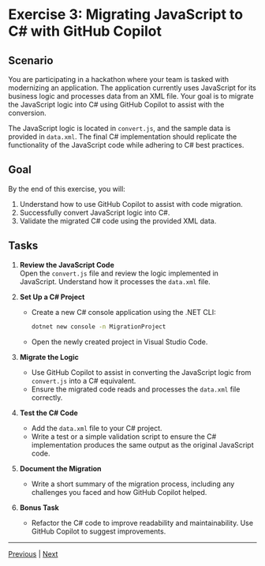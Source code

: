 # Exercise 3: Migrating JavaScript to C# with GitHub Copilot

## Scenario

You are participating in a hackathon where your team is tasked with modernizing an application. The application currently uses JavaScript for its business logic and processes data from an XML file. Your goal is to migrate the JavaScript logic into C# using GitHub Copilot to assist with the conversion.

The JavaScript logic is located in `convert.js`, and the sample data is provided in `data.xml`. The final C# implementation should replicate the functionality of the JavaScript code while adhering to C# best practices.

## Goal

By the end of this exercise, you will:
1. Understand how to use GitHub Copilot to assist with code migration.
2. Successfully convert JavaScript logic into C#.
3. Validate the migrated C# code using the provided XML data.

## Tasks

1. **Review the JavaScript Code**  
   Open the `convert.js` file and review the logic implemented in JavaScript. Understand how it processes the `data.xml` file.

2. **Set Up a C# Project**  
   - Create a new C# console application using the .NET CLI:
     ```bash
     dotnet new console -n MigrationProject
     ```
   - Open the newly created project in Visual Studio Code.

3. **Migrate the Logic**  
   - Use GitHub Copilot to assist in converting the JavaScript logic from `convert.js` into a C# equivalent.  
   - Ensure the migrated code reads and processes the `data.xml` file correctly.

4. **Test the C# Code**  
   - Add the `data.xml` file to your C# project.
   - Write a test or a simple validation script to ensure the C# implementation produces the same output as the original JavaScript code.

5. **Document the Migration**  
   - Write a short summary of the migration process, including any challenges you faced and how GitHub Copilot helped.

6. **Bonus Task**  
   - Refactor the C# code to improve readability and maintainability. Use GitHub Copilot to suggest improvements.

---------------
[Previous](./02-Transformation.md) | [Next](./04-Bicep.md)